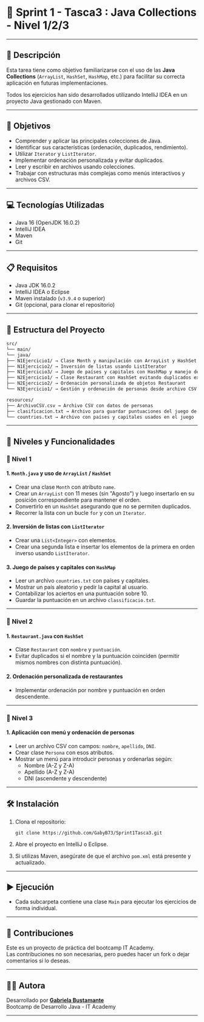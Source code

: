 # 🚨 Sprint 1 - Tasca3 : Java Collections - Nivel 1/2/3

---

## 📄 Descripción

Esta tarea tiene como objetivo familiarizarse con el uso de las **Java Collections** (`ArrayList`, `HashSet`, `HashMap`, etc.) para facilitar su correcta aplicación en futuras implementaciones.

Todos los ejercicios han sido desarrollados utilizando IntelliJ IDEA en un proyecto Java gestionado con Maven.


---

## 🎯 Objetivos

- Comprender y aplicar las principales colecciones de Java.
- Identificar sus características (ordenación, duplicados, rendimiento).
- Utilizar `Iterator` y `ListIterator`.
- Implementar ordenación personalizada y evitar duplicados.
- Leer y escribir en archivos usando colecciones.
- Trabajar con estructuras más complejas como menús interactivos y archivos CSV.

---

## 💻 Tecnologías Utilizadas

- Java 16 (OpenJDK 16.0.2)
- IntelliJ IDEA
- Maven
- Git

---

## 📋 Requisitos

- Java JDK 16.0.2
- IntelliJ IDEA o Eclipse
- Maven instalado (`v3.9.4` o superior)
- Git (opcional, para clonar el repositorio)

---

## 📁 Estructura del Proyecto

```bash
src/  
└── main/  
└── java/  
├── N1Ejercicio1/ → Clase Month y manipulación con ArrayList y HashSet  
├── N1Ejercicio2/ → Inversión de listas usando ListIterator  
├── N1Ejercicio3/ → Juego de países y capitales con HashMap y manejo de archivos  
├── N2Ejercicio1/ → Clase Restaurant con HashSet evitando duplicados exactos  
├── N2Ejercicio2/ → Ordenación personalizada de objetos Restaurant  
└── N3Ejercicio1/ → Gestión y ordenación de personas desde archivo CSV con menú interactivo

resources/  
├── ArchivoCSV.csv → Archivo CSV con datos de personas  
├── clasificacion.txt → Archivo para guardar puntuaciones del juego de capitales  
└── countries.txt → Archivo con países y capitales usados en el juego
```

---

## 🧪 Niveles y Funcionalidades

### 🔹 Nivel 1

#### 1. `Month.java` y uso de `ArrayList` / `HashSet`
- Crear una clase `Month` con atributo `name`.
- Crear un `ArrayList` con 11 meses (sin "Agosto") y luego insertarlo en su posición correspondiente para mantener el orden.
- Convertirlo en un `HashSet` asegurando que no se permiten duplicados.
- Recorrer la lista con un bucle `for` y con un `Iterator`.

#### 2. Inversión de listas con `ListIterator`
- Crear una `List<Integer>` con elementos.
- Crear una segunda lista e insertar los elementos de la primera en orden inverso usando `ListIterator`.

#### 3. Juego de países y capitales con `HashMap`
- Leer un archivo `countries.txt` con países y capitales.
- Mostrar un país aleatorio y pedir la capital al usuario.
- Contabilizar los aciertos en una puntuación sobre 10.
- Guardar la puntuación en un archivo `classificacio.txt`.

---

### 🔸 Nivel 2

#### 1. `Restaurant.java` con `HashSet`
- Clase `Restaurant` con `nombre` y `puntuación`.
- Evitar duplicados si el nombre y la puntuación coinciden (permitir mismos nombres con distinta puntuación).

#### 2. Ordenación personalizada de restaurantes
- Implementar ordenación por nombre y puntuación en orden descendente.

---

### 🔺 Nivel 3

#### 1. Aplicación con menú y ordenación de personas
- Leer un archivo CSV con campos: `nombre`, `apellido`, `DNI`.
- Crear clase `Persona` con esos atributos.
- Mostrar un menú para introducir personas y ordenarlas según:
    - Nombre (A-Z y Z-A)
    - Apellido (A-Z y Z-A)
    - DNI (ascendente y descendente)

---

## 🛠️ Instalación

1. Clona el repositorio:

   `git clone https://github.com/GabyB73/Sprint1Tasca3.git`

2. Abre el proyecto en IntelliJ o Eclipse.

3. Si utilizas Maven, asegúrate de que el archivo `pom.xml` está presente y actualizado.


---

## ▶️ Ejecución

- Cada subcarpeta contiene una clase `Main` para ejecutar los ejercicios de forma individual.

---

## 🤝 Contribuciones

Este es un proyecto de práctica del bootcamp IT Academy.    
Las contribuciones no son necesarias, pero puedes hacer un fork o dejar comentarios si lo deseas.
  
---

## 👩‍💻 Autora

Desarrollado por **[Gabriela Bustamante](https://github.com/GabyB73)**  
Bootcamp de Desarrollo Java - IT Academy


---
